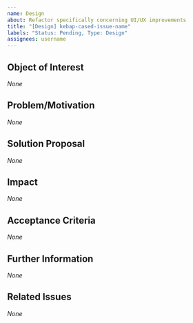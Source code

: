 ```yaml
---
name: Design
about: Refactor specifically concerning UI/UX improvements
title: "[Design] kebap-cased-issue-name"
labels: "Status: Pending, Type: Design"
assignees: username
---
```


<!--
How to use this template:
If there are "multiple little improvement suggestions", you can mention them bundled within a "single issue" because the effort of writing issues should not drastically surpass the effort of resolving them.
Make sure to present each improvement DISTINCTLY from the rest and to use the SAME ORDER of refinements in each section when bundling multiple improvements inside one issue.

Keep ALL of the text encapsulated in comments, even though it will not be rendered.
ONLY add text in the places that are filled with *None* default and replace *None* with your text.
-->

## Object of Interest
<!--
Describe the UI/UX parts that require design overwork as specifical as possible.
What does look wrong/disruptive/outdated?
-->
*None*

## Problem/Motivation
<!--
Describe your problem or motivation that caused your design request as detailed as possible.
Why does it seem wrong/disruptive/outdated?
-->
*None*

## Solution Proposal
<!--
Describe the solution that you have in mind as detailed as possible.
How should it be designed to look correct/consistent/modern?
-->
*None*

## Impact
<!--
Describe potential side effects of your solution proposal, which could cause follow-up issues (in particular design requests), and explain how/whether the corresponding functionality behind the design changes could be affected, to the best of your knowledge.
-->
*None*

## Acceptance Criteria
<!--
Specify the acceptance criteria as a task list that contains one or more entries.
e.g.:
  - [ ] Do this
  - [ ] Do that
  ...
-->
*None*

## Further Information
<!--
Add additional helpful, issue-related information, such as, links, screenshots, sketches, considerations, thoughts, etc.
-->
*None*

## Related Issues
<!--
Add a bullet point list of other related issues, in case there are any. In particular, the issue(s) (if you can narrow it/them down) that introduced the need for a design change would be helpful.
e.g.:
  - #42
  - #73
  ...
-->
*None*

<!--
Information for contributors about label usage:
        
  - select any number of fitting labels that have a `Flag: ` prefix
  - select any number of fitting labels that have a `For: ` prefix
  - select EXACTLY ONE label that has a `Priority: ` prefix
  - select EXACTLY ONE label that has a `Scope: ` prefix
  - NEVER tamper with the initial `Status: Pending` label when creating an issue
  - NEVER add, remove, or change any associations (or the lack thereof) between an issue and label that has a `Type: ` prefix
        
Look at the label descriptions to grasp their proper usage and pick the most fitting.
If more than one `Type: ` label fits the issue, it is a good indicator that the issue mixes concerns.
You should then split this issue into multiple issues so that each new issue falls EXACTLY INTO ONE category.
-->
